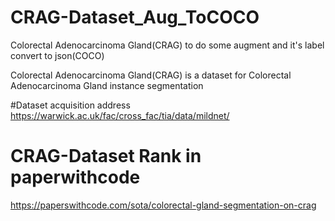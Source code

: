 # CRAG-Dataset_Aug_ToCOCO
Colorectal Adenocarcinoma Gland(CRAG) to do some augment and it's label convert to json(COCO)

Colorectal Adenocarcinoma Gland(CRAG) is a dataset for Colorectal Adenocarcinoma Gland instance segmentation

#Dataset acquisition address
https://warwick.ac.uk/fac/cross_fac/tia/data/mildnet/

# CRAG-Dataset Rank in paperwithcode
https://paperswithcode.com/sota/colorectal-gland-segmentation-on-crag


